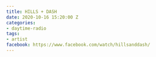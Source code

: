```yaml
---
title: HILLS + DASH
date: 2020-10-16 15:20:00 Z
categories:
- daytime-radio
tags:
- artist
facebook: https://www.facebook.com/watch/hillsanddash/
---
```


